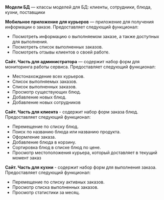 **Модели БД** — классы моделей для БД: клиенты, сотрудники, блюда, кухни, поставщики

**Мобильное приложение для курьеров** — приложение для получения информации о заказе. Предоставляет следующий функционал:
- Посмотреть информацию о выполняемом заказе, а также доступных для выполнения.
- Посмотреть список выполненных заказов.
- Посмотреть отзывы клиентов о своей работе.

**Сайт. Часть для администратора** — содержит набор форм для мониторинга работы сервиса. Предоставляет следующий функционал:
- Местонахождение всех курьеров.
- Список выполняемых заказов.
- Список выполненных заказов.
- Просмотр существующих блюд.
- Добавление новых блюд.
- Добавление новых сотрудников

**Сайт. Часть для клиента** - содержит набор форм заказа блюд. Предоставляет следующий функционал:
- Перемещение по списку блюд.
- Поиск по названию блюда или названию продукта.
- Оформление заказа.
- Добавление блюда в корзину.
- Сортировка блюд в списке блюд по цене.
- Просмотр местоположения курьера, который доставляет в текущий момент заказ

**Сайт. Часть для кухни** - содержит набор форм для выполнения заказа. Предоставляет следующий функционал:
- Перемещение по списку активных заказов.
- Просмотр списка выполненных заказов.
- Просмотр статистики за месяц.
